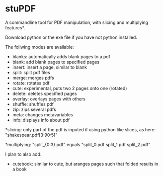 # stuPDF
A commandline tool for PDF manipulation, with slicing and multiplying features*.

Download python or the exe file if you have not python installed.

The follwing modes are available:
- blanks: automatically adds blank pages to a pdf
- blank: add blank pages to specified pages
- insert: insert a page, similar to blank
- split: split pdf files
- merge: merges pdfs
- rotate: rotates pdf
- cute: experimental, puts two 2 pages onto one (rotated)
- delete: deletes specified pages
- overlay: overlays pages with others
- shuffle: shuffles pdf
- zip: zips several pdfs
- meta: changes metavariables
- info: displays info about pdf

*slicing: only part of the pdf is inputed if using python like slices, as here: "shakespear.pdf[3:90:5]"
          
*multiplying: "split_{0:3}.pdf" equals "split_0.pdf split_1.pdf split_2.pdf"

I plan to also add:
- cutebook: similar to cute, but aranges pages such that folded results in a book
